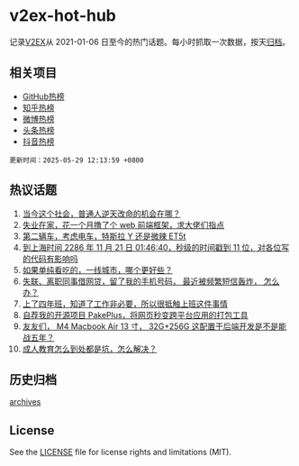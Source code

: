 # v2ex-hot-hub

 记录[V2EX](https://www.v2ex.com/)从 2021-01-06 日至今的热门话题。每小时抓取一次数据，按天[归档](archives)。
 
 ## 相关项目

- [GitHub热榜](https://github.com/it985/github-hot-hub)
- [知乎热榜](https://github.com/it985/zhihu-hot-hub)
- [微博热榜](https://github.com/it985/weibo-hot-hub)
- [头条热榜](https://github.com/it985/toutiao-hot-hub)
- [抖音热榜](https://github.com/it985/douyin-hot-hub)


 `更新时间：2025-05-29 12:13:59 +0800`

## 热议话题

1. [当今这个社会，普通人逆天改命的机会在哪？](https://www.v2ex.com/t/1134958)
1. [失业在家，花一个月撸了个 web 前端框架，求大佬们指点](https://www.v2ex.com/t/1134903)
1. [第二辆车，考虑电车，特斯拉 Y 还是微辣 ET5t](https://www.v2ex.com/t/1135041)
1. [到上海时间 2286 年 11 月 21 日 01:46:40，秒级的时间戳到 11 位，对各位写的代码有影响吗](https://www.v2ex.com/t/1135042)
1. [如果单纯看吃的，一线城市，哪个更好些？](https://www.v2ex.com/t/1135005)
1. [失联、离职同事借网贷，留了我的手机号码， 最近被频繁短信轰炸， 怎么办？](https://www.v2ex.com/t/1134916)
1. [上了四年班，知道了工作非必要，所以很抵触上班这件事情](https://www.v2ex.com/t/1134884)
1. [自荐我的开源项目 PakePlus，将网页秒变跨平台应用的打包工具](https://www.v2ex.com/t/1134856)
1. [友友们， M4 Macbook Air 13 寸， 32G+256G 这配置干后端开发是不是能战五年？](https://www.v2ex.com/t/1135050)
1. [成人教育怎么到处都是坑，怎么解决？](https://www.v2ex.com/t/1134977)

## 历史归档

[archives](archives)

## License

See the [LICENSE](LICENSE) file for license rights and limitations (MIT).
